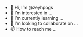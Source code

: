 - 👋 Hi, I’m @zeyhpogs
- 👀 I’m interested in ...
- 🌱 I’m currently learning ...
- 💞️ I’m looking to collaborate on ...
- 📫 How to reach me ...

<!---
zeyhpogs/zeyhpogs is a ✨ special ✨ repository because its `README.md` (this file) appears on your GitHub profile.
You can click the Preview link to take a look at your changes.
--->
